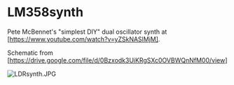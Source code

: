 # LM358synth
Pete McBennet's "simplest DIY"  dual oscillator synth at [https://www.youtube.com/watch?v=yZSkNASlMjM]. 

Schematic from [https://drive.google.com/file/d/0Bzxodk3UiKRgSXc0OVBWQnNfM00/view]

![LDRsynth.JPG](LM358synth/LDRsynth.JPG)
